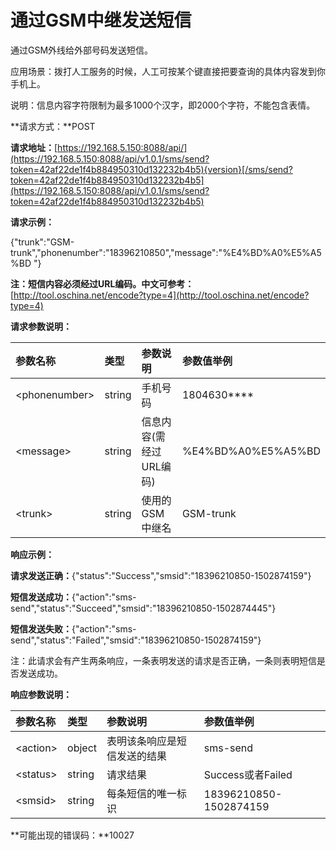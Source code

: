 # **通过GSM中继发送短信**

通过GSM外线给外部号码发送短信。

应用场景：拨打人工服务的时候，人工可按某个键直接把要查询的具体内容发到你手机上。

说明：信息内容字符限制为最多1000个汉字，即2000个字符，不能包含表情。

**请求方式：**POST

**请求地址：**[https://192.168.5.150:8088/api/](https://192.168.5.150:8088/api/v1.0.1/sms/send?token=42af22de1f4b884950310d132232b4b5){version}[/sms/send?token=42af22de1f4b884950310d132232b4b5](https://192.168.5.150:8088/api/v1.0.1/sms/send?token=42af22de1f4b884950310d132232b4b5)

**请求示例：**

{"trunk":"GSM-trunk","phonenumber":"18396210850","message":"%E4%BD%A0%E5%A5%BD "}

**注：短信内容必须经过URL编码。中文可参考：**[http://tool.oschina.net/encode?type=4](http://tool.oschina.net/encode?type=4)

**请求参数说明：**

| 参数名称 | 类型 | 参数说明 | 参数值举例 |
| :--- | :--- | :--- | :--- |
| &lt;phonenumber&gt; | string | 手机号码 | 1804630\*\*\*\* |
| &lt;message&gt; | string | 信息内容\(需经过URL编码\) | %E4%BD%A0%E5%A5%BD |
| &lt;trunk&gt; | string | 使用的GSM中继名 | GSM-trunk |

**响应示例：**

**请求发送正确：**{"status":"Success","smsid":"18396210850-1502874159"}

**短信发送成功：**{"action":"sms-send","status":"Succeed","smsid":"18396210850-1502874445"}

**短信发送失败：**{"action":"sms-send","status":"Failed","smsid":"18396210850-1502874159"}

注：此请求会有产生两条响应，一条表明发送的请求是否正确，一条则表明短信是否发送成功。

**响应参数说明：**

| 参数名称 | 类型 | 参数说明 | 参数值举例 |
| :--- | :--- | :--- | :--- |
| &lt;action&gt; | object | 表明该条响应是短信发送的结果 | sms-send |
| &lt;status&gt; | string | 请求结果 | Success或者Failed |
| &lt;smsid&gt; | string | 每条短信的唯一标识 | 18396210850-1502874159 |

**可能出现的错误码：**10027

